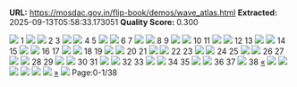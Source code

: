 # 

**URL:** https://mosdac.gov.in/flip-book/demos/wave_atlas.html
**Extracted:** 2025-09-13T05:58:33.173051
**Quality Score:** 0.300

![](https://mosdac.gov.in/flip-book/demos/wave_atlas/thumb1.jpg)
1
![](https://mosdac.gov.in/flip-book/demos/wave_atlas/thumb2.jpg) ![](https://mosdac.gov.in/flip-book/demos/wave_atlas/thumb3.jpg)
2 3
![](https://mosdac.gov.in/flip-book/demos/wave_atlas/thumb4.jpg) ![](https://mosdac.gov.in/flip-book/demos/wave_atlas/thumb5.jpg)
4 5
![](https://mosdac.gov.in/flip-book/demos/wave_atlas/thumb6.jpg) ![](https://mosdac.gov.in/flip-book/demos/wave_atlas/thumb7.jpg)
6 7
![](https://mosdac.gov.in/flip-book/demos/wave_atlas/thumb8.jpg) ![](https://mosdac.gov.in/flip-book/demos/wave_atlas/thumb9.jpg)
8 9
![](https://mosdac.gov.in/flip-book/demos/wave_atlas/thumb10.jpg) ![](https://mosdac.gov.in/flip-book/demos/wave_atlas/thumb11.jpg)
10 11
![](https://mosdac.gov.in/flip-book/demos/wave_atlas/thumb12.jpg) ![](https://mosdac.gov.in/flip-book/demos/wave_atlas/thumb13.jpg)
12 13
![](https://mosdac.gov.in/flip-book/demos/wave_atlas/thumb14.jpg) ![](https://mosdac.gov.in/flip-book/demos/wave_atlas/thumb15.jpg)
14 15
![](https://mosdac.gov.in/flip-book/demos/wave_atlas/thumb16.jpg) ![](https://mosdac.gov.in/flip-book/demos/wave_atlas/thumb17.jpg)
16 17
![](https://mosdac.gov.in/flip-book/demos/wave_atlas/thumb18.jpg) ![](https://mosdac.gov.in/flip-book/demos/wave_atlas/thumb19.jpg)
18 19
![](https://mosdac.gov.in/flip-book/demos/wave_atlas/thumb20.jpg) ![](https://mosdac.gov.in/flip-book/demos/wave_atlas/thumb21.jpg)
20 21
![](https://mosdac.gov.in/flip-book/demos/wave_atlas/thumb22.jpg) ![](https://mosdac.gov.in/flip-book/demos/wave_atlas/thumb23.jpg)
22 23
![](https://mosdac.gov.in/flip-book/demos/wave_atlas/thumb24.jpg) ![](https://mosdac.gov.in/flip-book/demos/wave_atlas/thumb25.jpg)
24 25
![](https://mosdac.gov.in/flip-book/demos/wave_atlas/thumb26.jpg) ![](https://mosdac.gov.in/flip-book/demos/wave_atlas/thumb27.jpg)
26 27
![](https://mosdac.gov.in/flip-book/demos/wave_atlas/thumb28.jpg) ![](https://mosdac.gov.in/flip-book/demos/wave_atlas/thumb29.jpg)
28 29
![](https://mosdac.gov.in/flip-book/demos/wave_atlas/thumb30.jpg) ![](https://mosdac.gov.in/flip-book/demos/wave_atlas/thumb31.jpg)
30 31
![](https://mosdac.gov.in/flip-book/demos/wave_atlas/thumb32.jpg) ![](https://mosdac.gov.in/flip-book/demos/wave_atlas/thumb33.jpg)
32 33
![](https://mosdac.gov.in/flip-book/demos/wave_atlas/thumb34.jpg) ![](https://mosdac.gov.in/flip-book/demos/wave_atlas/thumb35.jpg)
34 35
![](https://mosdac.gov.in/flip-book/demos/wave_atlas/thumb36.jpg) ![](https://mosdac.gov.in/flip-book/demos/wave_atlas/thumb37.jpg)
36 37
![](https://mosdac.gov.in/flip-book/demos/wave_atlas/thumb38.jpg)
38
[«](https://mosdac.gov.in/flip-book/demos/wave_atlas.html)
![](https://mosdac.gov.in/flip-book/demos/wave_atlas/0.jpg)
![](https://mosdac.gov.in/flip-book/demos/wave_atlas/1.jpg)
![](https://mosdac.gov.in/flip-book/demos/wave_atlas/2.jpg)
![](https://mosdac.gov.in/flip-book/demos/wave_atlas/3.jpg)
![](https://mosdac.gov.in/flip-book/demos/wave_atlas/4.jpg)
![](https://mosdac.gov.in/flip-book/demos/wave_atlas/5.jpg)
[»](https://mosdac.gov.in/flip-book/demos/wave_atlas.html)
![](https://mosdac.gov.in/flip-book/demos/wave_atlas/icons8-microsoft-30.png)
Page:0-1/38
